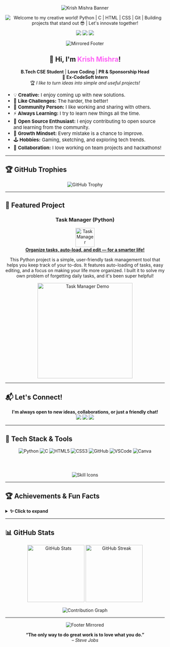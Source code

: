 <p align="center">
  <img src="https://capsule-render.vercel.app/api?type=waving&color=FF61F6&height=180&section=header&text=Krish%20Mishra%20%F0%9F%98%8E&fontSize=48&fontColor=ffffff&animation=fadeIn" alt="Krish Mishra Banner" />
</p> 

<p align="center">
  <img src="https://readme-typing-svg.herokuapp.com?font=Fira+Code&size=28&pause=1200&color=FF61F6&center=true&vCenter=true&width=900&lines=Welcome+to+my+creative+world!;Python+%7C+C+%7C+HTML+%7C+CSS+%7C+Git+;Building+projects+that+stand+out+%F0%9F%98%8E;Let%27s+innovate+together!" alt="Welcome to my creative world! Python | C | HTML | CSS | Git | Building projects that stand out 😎 | Let's innovate together!" />
</p>

<p align="center">
  <a href="https://www.linkedin.com/in/krish-mishra-45933a306"><img src="https://img.shields.io/badge/LinkedIn-Connect-blueviolet?style=for-the-badge&logo=linkedin&logoColor=white" /></a>
  <a href="mailto:krishmishra121301@gmail.com"><img src="https://img.shields.io/badge/Gmail-Email%20me-ff3860?style=for-the-badge&logo=gmail&logoColor=white" /></a>
  <a href="https://www.instagram.com/krish_mishra_7/profilecard/?igsh=eHR5bG8waDFhb21u"><img src="https://img.shields.io/badge/Instagram-follow-FF61F6?style=for-the-badge&logo=instagram&logoColor=white" /></a>
</p>

<p align="center">
  <img src="https://capsule-render.vercel.app/api?type=waving&color=FF61F6&height=80&section=header&reversal=true" alt="Mirrored Footer" />
</p>

<div align="center">
  <h2>👋 Hi, I'm <span style="color:#FF61F6;">Krish Mishra</span>!</h2>
  <p>
    <b>B.Tech CSE Student</b> | <b>Love Coding</b> | <b>PR & Sponsorship Head</b><br>
    🚀 <b>Ex-CodeSoft Intern</b><br>
    🏆 <i>I like to turn ideas into simple and useful projects!</i>
  </p>
  <ul align="left" style="font-size: 1.08em; margin-top: 10px;">
    <li>💡 <b>Creative:</b> I enjoy coming up with new solutions.</li>
    <li>🧩 <b>Like Challenges:</b> The harder, the better!</li>
    <li>🎤 <b>Community Person:</b> I like working and sharing with others.</li>
    <li>⚡ <b>Always Learning:</b> I try to learn new things all the time.</li>
    <li>📝 <b>Open Source Enthusiast:</b> I enjoy contributing to open source and learning from the community.</li>
    <li>🌱 <b>Growth Mindset:</b> Every mistake is a chance to improve.</li>
    <li>🕹️ <b>Hobbies:</b> Gaming, sketching, and exploring tech trends.</li>
    <li>🤝 <b>Collaboration:</b> I love working on team projects and hackathons!</li>
  </ul>
</div>

---

## 🏆 GitHub Trophies

<p align="center">
  <img src="https://github-profile-trophy.vercel.app/?username=kri297&theme=radical&margin-w=15&margin-h=15&no-bg=true" alt="GitHub Trophy"/>
</p>

---

## 🌟 Featured Project

<div align="center">
  <h3>Task Manager (Python)</h3>
  <a href="https://github.com/kri297/TaskManager/blob/main/590015053_KRISH_CODE.py" target="_blank">
    <img src="https://img.icons8.com/color/96/000000/task.png" width="60" alt="Task Manager"/><br>
    <b>Organize tasks, auto-load, and edit — for a smarter life!</b>
  </a>
  <p>
    This Python project is a simple, user-friendly task management tool that helps you keep track of your to-dos. It features auto-loading of tasks, easy editing, and a focus on making your life more organized. I built it to solve my own problem of forgetting daily tasks, and it's been super helpful!
  </p>
  <img src="https://raw.githubusercontent.com/kri297/TaskManager/main/demo.gif" alt="Task Manager Demo" width="300"/>
</div>

---

## 📬 Let's Connect!

<p align="center">
  <b>I'm always open to new ideas, collaborations, or just a friendly chat!</b><br>
  <a href="mailto:krishmishra121301@gmail.com"><img src="https://img.shields.io/badge/Email-Me-ff3860?style=for-the-badge&logo=gmail&logoColor=white" /></a>
  <a href="https://www.linkedin.com/in/krish-mishra-45933a306"><img src="https://img.shields.io/badge/LinkedIn-Message-blueviolet?style=for-the-badge&logo=linkedin&logoColor=white" /></a>
  <a href="https://www.instagram.com/krish_mishra_7/profilecard/?igsh=eHR5bG8waDFhb21u"><img src="https://img.shields.io/badge/Instagram-DM-FF61F6?style=for-the-badge&logo=instagram&logoColor=white" /></a>
</p>

---

## 🧰 Tech Stack & Tools

<div align="center">
  
  <img src="https://img.shields.io/badge/Python-3776AB?style=for-the-badge&logo=python&logoColor=white" alt="Python"/>
  <img src="https://img.shields.io/badge/C-00599C?style=for-the-badge&logo=c&logoColor=white" alt="C"/>
  <img src="https://img.shields.io/badge/HTML5-E34F26?style=for-the-badge&logo=html5&logoColor=white" alt="HTML5"/>
  <img src="https://img.shields.io/badge/CSS3-1572B6?style=for-the-badge&logo=css3&logoColor=white" alt="CSS3"/>
  <img src="https://img.shields.io/badge/GitHub-181717?style=for-the-badge&logo=github&logoColor=white" alt="GitHub"/>
  <img src="https://img.shields.io/badge/VS%20Code-007ACC?style=for-the-badge&logo=visual-studio-code&logoColor=white" alt="VSCode"/>
  <img src="https://img.shields.io/badge/Canva-00C4CC?style=for-the-badge&logo=canva&logoColor=white" alt="Canva"/>
  
  <br><br>
  <img src="https://skillicons.dev/icons?i=python,c,html,css,github,vscode,canva" alt="Skill Icons" style="margin-top:10px;"/>
</div>

---

## 🏆 Achievements & Fun Facts

<details>
  <summary><b>✨ Click to expand</b></summary>
  <ul>
    <li>🏢 <b>CodeSoft Intern:</b> Worked mainly in C</li>
    <li>👥 <b>ACM Member:</b> I enjoy coding competitions</li>
    <li>📢 <b>PR & Sponsorship Head:</b> Good at networking and teamwork</li>
    <li>🐍 <b>Python Lover:</b> I like to automate stuff</li>
    <li>🎤 <b>Public Speaking:</b> Explaining tech in a simple way</li>
    <li>🏅 <b>Hackathon Participant:</b> Always up for a challenge!</li>
    <li>🌟 <b>Volunteer:</b> I love helping organize tech events and workshops.</li>
    <li>✨ <b>Fun Fact:</b> I get more motivated when things are tough!</li>
  </ul>
</details>

---

## 📊 GitHub Stats

<p align="center">
  <img src="https://github-readme-stats.vercel.app/api?username=kri297&show_icons=true&theme=radical&hide_border=true&count_private=true&include_all_commits=true" height="180" alt="GitHub Stats"/>
  <img src="https://streak-stats.demolab.com/?user=kri297&theme=radical&hide_border=true" height="180" alt="GitHub Streak"/>
</p>

<p align="center">
  <img src="https://github-readme-activity-graph.vercel.app/graph?username=kri297&theme=react&area=true&hide_border=true&radius=20&color=FF61F6&line=FF61F6&point=FF61F6&bg_color=1a1b27" alt="Contribution Graph"/>
</p>

---

<p align="center">
  <img src="https://capsule-render.vercel.app/api?type=waving&color=FF61F6&height=100&section=footer&reversal=true" alt="Footer Mirrored"/>
</p>

<p align="center">
  <b>“The only way to do great work is to love what you do.”</b><br>
  <i>– Steve Jobs</i>
</p>
